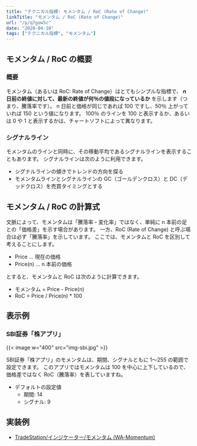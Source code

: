 ```yaml
---
title: "テクニカル指標: モメンタム / RoC (Rate of Change)"
linkTitle: "モメンタム / RoC (Rate of Change)"
url: "/p/q7gow5c"
date: "2020-04-10"
tags: ["テクニカル指標", "モメンタム"]
---
```


モメンタム / RoC の概要
----

### 概要

モメンタム（あるいは RoC: Rate of Change）はとてもシンプルな指標で、 __n 日前の終値に対して、最新の終値が何％の値段になっているか__ を示します（つまり、騰落率です）。
n 日前と価格が同じであれば 100 ですし、50％ 上がっていれば 150 という値になります。
100％ のラインを 100 と表示するか、あるいは 0 や 1 と表示するかは、チャートソフトによって異なります。

### シグナルライン

モメンタムのラインと同時に、その移動平均であるシグナルラインを表示することもあります。
シグナルラインは次のように利用できます。

* シグナルラインの傾きでトレンドの方向を探る
* モメンタムラインとシグナルラインの GC（ゴールデンクロス）と DC（デッドクロス）を売買タイミングとする

モメンタム / RoC の計算式
----

文脈によって、モメンタムは「騰落率・変化率」ではなく、単純に n 本前の足との「価格差」を示す場合があります。
一方、RoC (Rate of Change) と呼ぶ場合は必ず「騰落率」を示しています。
ここでは、モメンタムと RoC を区別して考えることにします。

* Price ... 現在の価格
* Price(n) ... n 本前の価格

とすると、モメンタムと RoC は次のように計算できます。

* モメンタム = Price - Price(n)
* RoC = Price / Price(n) * 100


表示例
----

### SBI証券「株アプリ」

{{< image w="400" src="img-sbi.jpg" >}}

SBI証券「株アプリ」のモメンタムは、期間、シグナルともに 1～255 の範囲で設定できます。
このアプリではモメンタムは 100 を中心に上下しているので、価格差ではなく RoC（騰落率）を表していますね。

- デフォルトの設定値
    - 期間: 14
    - シグナル: 9


実装例
----

- [TradeStation/インジケーター/モメンタム (WA-Momentum)](/p/rbnx8hr)
